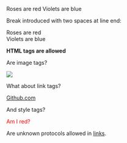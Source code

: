 Roses are red
Violets are blue

Break introduced with two spaces at line end:

Roses are red  
Violets are blue

<b>HTML tags are allowed</b>

Are image tags?

<img src="http://www.w3.org/html/logo/downloads/HTML5_Logo.svg">

What about link tags?

<a href="/">Github.com</a>

And style tags?

<style scoped>
  .red { color: red; }
</style>

<span class="red">Am I red?</span>

Are unknown protocols allowed in [links](gch://dummy/).
